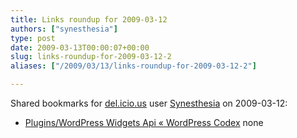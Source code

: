 ```yaml
---
title: Links roundup for 2009-03-12
authors: ["synesthesia"]
type: post
date: 2009-03-13T00:00:07+00:00
slug: links-roundup-for-2009-03-12-2 
aliases: ["/2009/03/13/links-roundup-for-2009-03-12-2"]

---
```

Shared bookmarks for [del.icio.us][1] user [Synesthesia][2] on 2009-03-12:

  * [Plugins/WordPress Widgets Api &laquo; WordPress Codex][3] 
    none</li> </ul>

 [1]: https://del.icio.us/
 [2]: https://del.icio.us/synesthesia
 [3]: https://codex.wordpress.org/Plugins/WordPress_Widgets_Api